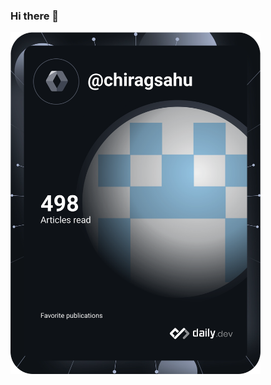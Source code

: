 ### Hi there 👋
<a href="https://app.daily.dev/DailyDevTips"><img src="https://github.com/chiragsahu/chiragsahu/blob/master/devcard.svg" width="400" alt="Chirag Sahu's Dev Card"/></a>

<!--
**chiragsahu/chiragsahu** is a ✨ _special_ ✨ repository because its `README.md` (this file) appears on your GitHub profile.

Here are some ideas to get you started:

- 🔭 I’m currently working on ...
- 🌱 I’m currently learning ...
- 👯 I’m looking to collaborate on ...
- 🤔 I’m looking for help with ...
- 💬 Ask me about ...
- 📫 How to reach me: ...
- 😄 Pronouns: ...
- ⚡ Fun fact: ...
-->
